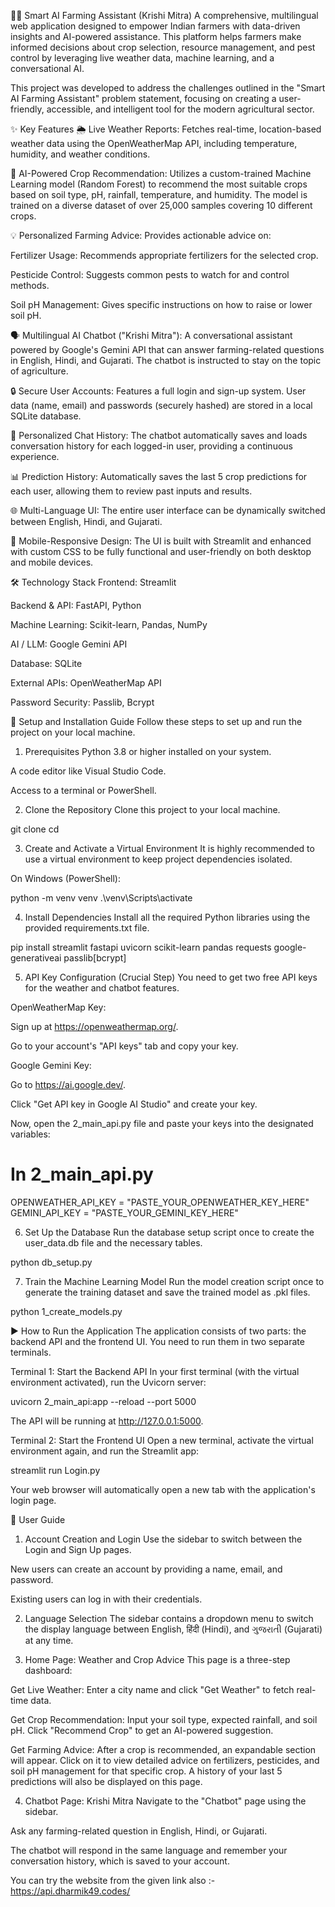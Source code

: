 🧑‍🌾 Smart AI Farming Assistant (Krishi Mitra)
A comprehensive, multilingual web application designed to empower Indian farmers with data-driven insights and AI-powered assistance. This platform helps farmers make informed decisions about crop selection, resource management, and pest control by leveraging live weather data, machine learning, and a conversational AI.

This project was developed to address the challenges outlined in the "Smart AI Farming Assistant" problem statement, focusing on creating a user-friendly, accessible, and intelligent tool for the modern agricultural sector.

✨ Key Features
🌦️ Live Weather Reports: Fetches real-time, location-based weather data using the OpenWeatherMap API, including temperature, humidity, and weather conditions.

🤖 AI-Powered Crop Recommendation: Utilizes a custom-trained Machine Learning model (Random Forest) to recommend the most suitable crops based on soil type, pH, rainfall, temperature, and humidity. The model is trained on a diverse dataset of over 25,000 samples covering 10 different crops.

💡 Personalized Farming Advice: Provides actionable advice on:

Fertilizer Usage: Recommends appropriate fertilizers for the selected crop.

Pesticide Control: Suggests common pests to watch for and control methods.

Soil pH Management: Gives specific instructions on how to raise or lower soil pH.

🗣️ Multilingual AI Chatbot ("Krishi Mitra"): A conversational assistant powered by Google's Gemini API that can answer farming-related questions in English, Hindi, and Gujarati. The chatbot is instructed to stay on the topic of agriculture.

🔒 Secure User Accounts: Features a full login and sign-up system. User data (name, email) and passwords (securely hashed) are stored in a local SQLite database.

📝 Personalized Chat History: The chatbot automatically saves and loads conversation history for each logged-in user, providing a continuous experience.

📊 Prediction History: Automatically saves the last 5 crop predictions for each user, allowing them to review past inputs and results.

🌐 Multi-Language UI: The entire user interface can be dynamically switched between English, Hindi, and Gujarati.

📱 Mobile-Responsive Design: The UI is built with Streamlit and enhanced with custom CSS to be fully functional and user-friendly on both desktop and mobile devices.

🛠️ Technology Stack
Frontend: Streamlit

Backend & API: FastAPI, Python

Machine Learning: Scikit-learn, Pandas, NumPy

AI / LLM: Google Gemini API

Database: SQLite

External APIs: OpenWeatherMap API

Password Security: Passlib, Bcrypt

🚀 Setup and Installation Guide
Follow these steps to set up and run the project on your local machine.

1. Prerequisites
Python 3.8 or higher installed on your system.

A code editor like Visual Studio Code.

Access to a terminal or PowerShell.

2. Clone the Repository
Clone this project to your local machine.

git clone <your-repository-url>
cd <project-folder-name>

3. Create and Activate a Virtual Environment
It is highly recommended to use a virtual environment to keep project dependencies isolated.

On Windows (PowerShell):

python -m venv venv
.\venv\Scripts\activate

4. Install Dependencies
Install all the required Python libraries using the provided requirements.txt file.

pip install streamlit fastapi uvicorn scikit-learn pandas requests google-generativeai passlib[bcrypt]

5. API Key Configuration (Crucial Step)
You need to get two free API keys for the weather and chatbot features.

OpenWeatherMap Key:

Sign up at https://openweathermap.org/.

Go to your account's "API keys" tab and copy your key.

Google Gemini Key:

Go to https://ai.google.dev/.

Click "Get API key in Google AI Studio" and create your key.

Now, open the 2_main_api.py file and paste your keys into the designated variables:

# In 2_main_api.py
OPENWEATHER_API_KEY = "PASTE_YOUR_OPENWEATHER_KEY_HERE"
GEMINI_API_KEY = "PASTE_YOUR_GEMINI_KEY_HERE"

6. Set Up the Database
Run the database setup script once to create the user_data.db file and the necessary tables.

python db_setup.py

7. Train the Machine Learning Model
Run the model creation script once to generate the training dataset and save the trained model as .pkl files.

python 1_create_models.py

▶️ How to Run the Application
The application consists of two parts: the backend API and the frontend UI. You need to run them in two separate terminals.

Terminal 1: Start the Backend API
In your first terminal (with the virtual environment activated), run the Uvicorn server:

uvicorn 2_main_api:app --reload --port 5000

The API will be running at http://127.0.0.1:5000.

Terminal 2: Start the Frontend UI
Open a new terminal, activate the virtual environment again, and run the Streamlit app:

streamlit run Login.py

Your web browser will automatically open a new tab with the application's login page.

📖 User Guide
1. Account Creation and Login
Use the sidebar to switch between the Login and Sign Up pages.

New users can create an account by providing a name, email, and password.

Existing users can log in with their credentials.

2. Language Selection
The sidebar contains a dropdown menu to switch the display language between English, हिंदी (Hindi), and ગુજરાતી (Gujarati) at any time.

3. Home Page: Weather and Crop Advice
This page is a three-step dashboard:

Get Live Weather: Enter a city name and click "Get Weather" to fetch real-time data.

Get Crop Recommendation: Input your soil type, expected rainfall, and soil pH. Click "Recommend Crop" to get an AI-powered suggestion.

Get Farming Advice: After a crop is recommended, an expandable section will appear. Click on it to view detailed advice on fertilizers, pesticides, and soil pH management for that specific crop. A history of your last 5 predictions will also be displayed on this page.

4. Chatbot Page: Krishi Mitra
Navigate to the "Chatbot" page using the sidebar.

Ask any farming-related question in English, Hindi, or Gujarati.

The chatbot will respond in the same language and remember your conversation history, which is saved to your account.

You can try the website from the given link also :-https://api.dharmik49.codes/


